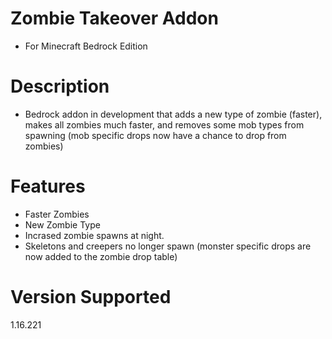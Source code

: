 # Zombie Takeover Addon
- For Minecraft Bedrock Edition

# Description
- Bedrock addon in development that adds a new type of zombie (faster), makes all zombies much faster, and removes some mob types from spawning (mob specific drops now   have a chance to drop from zombies)

# Features
- Faster Zombies
- New Zombie Type
- Incrased zombie spawns at night.
- Skeletons and creepers no longer spawn (monster specific drops are now added to the zombie drop table)

# Version Supported
1.16.221


